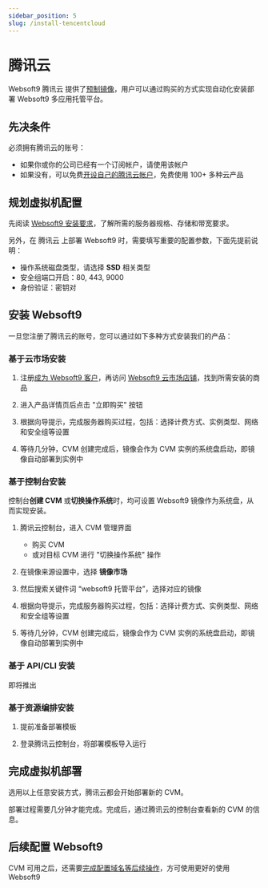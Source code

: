 ```yaml
---
sidebar_position: 5
slug: /install-tencentcloud
---
```


# 腾讯云

Websoft9 腾讯云 提供了[预制镜像](https://market.cloud.tencent.com/stores/1252192180)，用户可以通过购买的方式实现自动化安装部署 Websoft9 多应用托管平台。  

## 先决条件

必须拥有腾讯云的账号：

- 如果你或你的公司已经有一个订阅帐户，请使用该帐户
- 如果没有，可以免费[开设自己的腾讯云帐户](https://partner.cloud.tencent.com/invitation/3121935004586f183f365f5)，免费使用 100+ 多种云产品


## 规划虚拟机配置

先阅读 [Websoft9 安装要求](./install-requirements)，了解所需的服务器规格、存储和带宽要求。 

另外，在 腾讯云 上部署 Websoft9 时，需要填写重要的配置参数，下面先提前说明：

- 操作系统磁盘类型，请选择 **SSD** 相关类型
- 安全组端口开启：80, 443, 9000
- 身份验证：密钥对


## 安装 Websoft9

一旦您注册了腾讯云的账号，您可以通过如下多种方式安装我们的产品：

### 基于云市场安装

1. 注册[成为 Websoft9 客户](https://partner.cloud.tencent.com/invitation/3121935004586f183f365f5)，再访问 [Websoft9 云市场店铺](https://market.cloud.tencent.com/stores/1252192180)，找到所需安装的商品

2. 进入产品详情页后点击 "立即购买" 按钮

3. 根据向导提示，完成服务器购买过程，包括：选择计费方式、实例类型、网络和安全组等设置

4. 等待几分钟，CVM 创建完成后，镜像会作为 CVM 实例的系统盘启动，即镜像自动部署到实例中


### 基于控制台安装

控制台**创建 CVM** 或**切换操作系统**时，均可设置 Websoft9 镜像作为系统盘，从而实现安装。

1. 腾讯云控制台，进入 CVM 管理界面

   - 购买 CVM
   - 或对目标 CVM 进行 "切换操作系统" 操作

2. 在镜像来源设置中，选择 **镜像市场**

3. 然后搜索关键件词 “websoft9 托管平台”，选择对应的镜像

4. 根据向导提示，完成服务器购买过程，包括：选择计费方式、实例类型、网络和安全组等设置

5. 等待几分钟，CVM 创建完成后，镜像会作为 CVM 实例的系统盘启动，即镜像自动部署到实例中


### 基于 API/CLI 安装

即将推出

### 基于资源编排安装

1. 提前准备部署模板

2. 登录腾讯云控制台，将部署模板导入运行

## 完成虚拟机部署

选用以上任意安装方式，腾讯云都会开始部署新的 CVM。  

部署过程需要几分钟才能完成。完成后，通过腾讯云的控制台查看新的 CVM 的信息。  

## 后续配置 Websoft9

CVM 可用之后，还需要[完成配置域名等后续操作](./domain-set)，方可使用更好的使用 Websoft9
